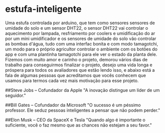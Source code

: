 # estufa-inteligente
  Uma estufa controlada por arduino, que tem como sensores sensores de umidade do solo e um sensor DHT22, o sensor DHT22 vai controlar o aquecimento por lampada, resfriamento por coolers e umidificação do ar por um mini umidificador e os sensores de umidade do solo vão controlar as bombas d'água, tudo com uma interfac bonita e com modo tamagotchi, um modo para o próprio agricultor controlar o ambiente com os botões do app e com uma plantinha tamagotchi para ele ver o estado da planta dele.
  Fizemos com muito amor e carinho o projeto, demorou vários dias de trabalho para conseguirmos finalizar o projeto, desejo uma vida longa e próspera para todos os avaliadores que estão lendo isso, e abaixo está a fala de algumas pessoas que acreditamos que vocês conhecem que usamos para termos cada vez mais motivação para esse projeto.

  ##Steve Jobs – Cofundador da Apple
    "A inovação distingue um líder de um seguidor."

  ##Bill Gates – Cofundador da Microsoft
    "O sucesso é um péssimo professor. Ele seduz pessoas inteligentes a pensar que não podem perder."

  ##Elon Musk – CEO da SpaceX e Tesla
    "Quando algo é importante o suficiente, você o faz mesmo que as chances não estejam a seu favor."
